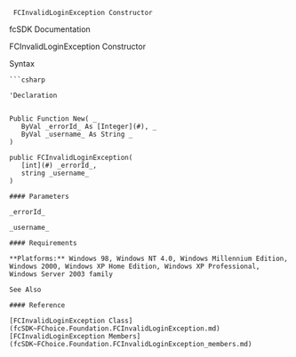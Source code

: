 ﻿     FCInvalidLoginException Constructor                                                   

fcSDK Documentation

FCInvalidLoginException Constructor

Syntax

```vbnet
```csharp

'Declaration
 

Public Function New( _
   ByVal _errorId_ As [Integer](#), _
   ByVal _username_ As String _
)

public FCInvalidLoginException( 
   [int](#) _errorId_,
   string _username_
)

#### Parameters

_errorId_

_username_

#### Requirements

**Platforms:** Windows 98, Windows NT 4.0, Windows Millennium Edition, Windows 2000, Windows XP Home Edition, Windows XP Professional, Windows Server 2003 family

See Also

#### Reference

[FCInvalidLoginException Class](fcSDK~FChoice.Foundation.FCInvalidLoginException.md)  
[FCInvalidLoginException Members](fcSDK~FChoice.Foundation.FCInvalidLoginException_members.md)